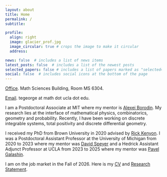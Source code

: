 ```yaml
---
layout: about
title: Home
permalink: /
subtitle: 

profile:
  align: right
  image: glacier_prof.jpg
  image_circular: true # crops the image to make it circular
  address:  

news: false  # includes a list of news items
latest_posts: false  # includes a list of the newest posts
selected_papers: false # includes a list of papers marked as "selected={true}"
social: false  # includes social icons at the bottom of the page
---
```

<p><a href='#'>Office</a>. Math Sciences Building, Room MS 6304.</p>
<p><a href='#'>Email</a>. tegeorge at math dot ucla dot edu.</p>

I am a Postdoctoral Associate at MIT where my mentor is [Alexei Borodin](https://math.mit.edu/directory/profile.html?pid=1222). My research lies at the interface of mathematical physics, combinatorics, geometry and probability. Recently, I have been working on discrete integrable systems, total positivity and discrete differential geometry.

I received my PhD from Brown University in 2020 advised by [Rick Kenyon](https://gauss.math.yale.edu/~rwk25/). I was a Postdoctoral Assistant Professor at the University of Michigan from 2020 to 2023 where my mentor was [David Speyer](http://www-personal.umich.edu/~speyer/) and a Hedrick Assistant Adjunct Professor at UCLA from 2023 to 2025 where my mentor was [Pavel Galashin](https://www.math.ucla.edu/~galashin/).

I am on the job market in the Fall of 2026. Here is my [CV](CV2.pdf) and [Research Statement](RS3.pdf).
